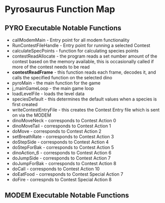 # Pyrosaurus Function Map

## PYRO Executable Notable Functions
* callModemMain - Entry point for all modem functionality
* RunContestFileHandle - Entry point for running a selected Contest
* calculateSpecPoints - function for calculating species points
* contestReadAllocate - the program reads a set number amount of the contest based on the memory available, this is occasionally called if more of the contest needs to be read
* **contestReadFrame** - this function reads each frame, decodes it, and calls the specified function on the selected dino
* pyroMain - the main function for the game
* j_mainGameLoop - the main game loop
* loadLevelFile - loads the level data
* speciesDefault - this determines the default values when a species is first created
* writeContestEntryFile - this creates the Contest Entry file which is sent on via the MODEM
* dinoMoveNeck - corresponds to Contest Action 0
* dinoMoveTail - corresponds to Contest Action 1
* doMove - corresponds to Contest Action 2
* setBreathRate - corresponds to Contest Action 3
* doStepSide - corresponds to Contest Action 4
* doStepForBak - corresponds to Contest Action 5
* dinoAction_6 - corresponds to Contest Action 6
* doJumpSide - corresponds to Contest Action 7
* doJumpForBak - corresponds to Contest Action 8
* doCall - corresponds to Contest Action 10
* doEatFood - corresponds to Contest Special Action 7
* doFire - correspnds to Contest Special Action 8

## MODEM Executable Notable Functions
